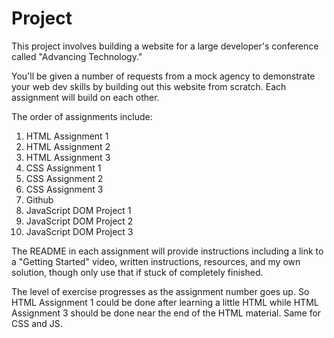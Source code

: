 # Project

This project involves building a website for a large developer's conference called "Advancing Technology." 

You'll be given a number of requests from a mock agency to demonstrate your web dev skills by building out this website from scratch. Each assignment will build on each other. 

The order of assignments include:

1. HTML Assignment 1
2. HTML Assignment 2
3. HTML Assignment 3
4. CSS Assignment 1
5. CSS Assignment 2
6. CSS Assignment 3
7. Github
8. JavaScript DOM Project 1
9. JavaScript DOM Project 2
10. JavaScript DOM Project 3

The README in each assignment will provide instructions including a link to a "Getting Started" video, written instructions, resources, and my own solution, though only use that if stuck of completely finished.

The level of exercise progresses as the assignment number goes up. So HTML Assignment 1 could be done after learning a little HTML while HTML Assignment 3 should be done near the end of the HTML material. Same for CSS and JS. 